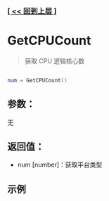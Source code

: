 ### [[ << 回到上层 ]](index.md)

# GetCPUCount

> 获取 CPU 逻辑核心数

```lua

num = GetCPUCount()

```

## 参数：

无

## 返回值：

+ num [number]：获取平台类型

## 示例

```lua

```